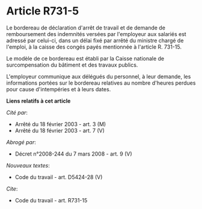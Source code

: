 # Article R731-5

Le bordereau de déclaration d'arrêt de travail et de demande de remboursement des indemnités versées par l'employeur aux
salariés est adressé par celui-ci, dans un délai fixé par arrêté du ministre chargé de l'emploi, à la caisse des congés payés
mentionnée à l'article R. 731-15.

Le modèle de ce bordereau est établi par la Caisse nationale de surcompensation du bâtiment et des travaux publics.

L'employeur communique aux délégués du personnel, à leur demande, les informations portées sur le bordereau relatives au
nombre d'heures perdues pour cause d'intempéries et à leurs dates.

**Liens relatifs à cet article**

_Cité par_:

  - Arrêté du 18 février 2003 - art. 3 (M)
  - Arrêté du 18 février 2003 - art. 7 (V)

_Abrogé par_:

  - Décret n°2008-244 du 7 mars 2008 - art. 9 (V)

_Nouveaux textes_:

  - Code du travail - art. D5424-28 (V)

_Cite_:

  - Code du travail - art. R731-15
